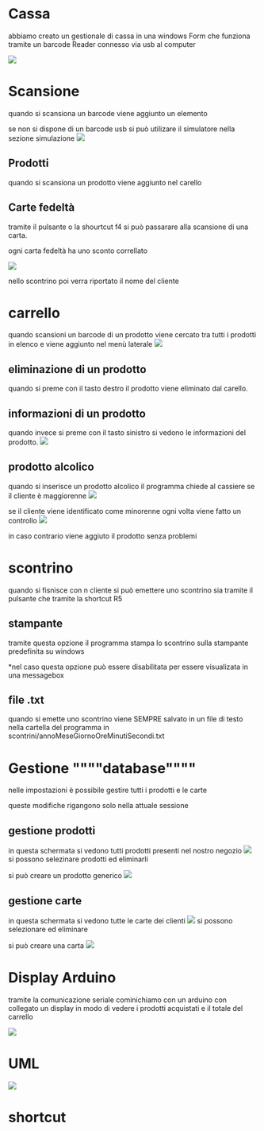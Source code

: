 # Cassa
abbiamo creato un gestionale di cassa in una windows Form  che funziona tramite un barcode Reader connesso via usb al computer

![](immagini/home.png)


# Scansione
quando si scansiona un barcode viene aggiunto un elemento

se non si dispone di un barcode usb si può utilizare il simulatore nella sezione simulazione
![](immagini/barcodeSimulator.png)

## Prodotti 

quando si scansiona un prodotto viene aggiunto nel carello

## Carte fedeltà

tramite il pulsante o la shourtcut f4 si può passarare alla scansione di una carta.

ogni carta fedeltà ha uno sconto correllato

![](immagini/carta.png)

nello scontrino poi verra riportato il nome del cliente

# carrello

quando scansioni un barcode di un prodotto viene cercato tra tutti i prodotti in elenco e viene aggiunto nel menù laterale
![](immagini/carello.png)

## eliminazione di un prodotto

quando si preme con il tasto destro il prodotto viene eliminato dal carello.

## informazioni di un prodotto

quando invece si preme con il tasto sinistro si vedono le informazioni del prodotto.
![](immagini/informazioniProdotto.png)

## prodotto alcolico

quando si inserisce un prodotto alcolico il programma chiede al cassiere se il cliente è maggiorenne
![](immagini/identificazionecliente.png)

se il cliente viene identificato come minorenne ogni volta viene fatto un controllo 
![](immagini/clienteminorenne.png)

in caso contrario viene aggiuto il prodotto senza problemi

# scontrino

quando si fisnisce con n cliente si può emettere uno scontrino sia tramite il pulsante che tramite la shortcut R5

## stampante

tramite questa opzione il programma stampa lo scontrino sulla stampante predefinita su windows

*nel  caso questa opzione può essere disabilitata
per essere visualizata in una messagebox

## file .txt

quando si emette uno scontrino viene SEMPRE salvato in un file di testo nella cartella del programma in scontrini/annoMeseGiornoOreMinutiSecondi.txt


# Gestione """"database""""

nelle impostazioni è possibile gestire tutti i prodotti e le carte

queste modifiche rigangono solo nella attuale sessione

## gestione prodotti
in questa schermata si vedono tutti prodotti presenti nel nostro negozio
![](immagini/gestioneProdotti.png) 
si possono selezinare prodotti ed eliminarli

si può creare un prodotto generico
![](immagini\nuovoProdotto.png)

## gestione carte
in questa schermata si vedono tutte le carte dei clienti
![](immagini/gesioneCarte.png)
si possono selezionare ed eliminare

si può creare una carta
![](immagini/nuovaCard.png)

# Display Arduino

tramite la comunicazione seriale cominichiamo con un arduino con collegato un display in modo di vedere i prodotti acquistati e il totale del carrello

![](immagini/image.png)

# UML

![](immagini/uml.png)

# shortcut